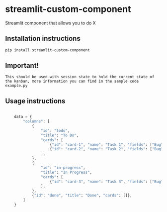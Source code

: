 # streamlit-custom-component

Streamlit component that allows you to do X

## Installation instructions

```sh
pip install streamlit-custom-component
```

## Important!

```
This should be used with session state to hold the current state of the kanban, more information you can find in the sample code example.py
```

## Usage instructions

```python

    data = {
        "columns": [
            {
                "id": "todo",
                "title": "To Do",
                "cards": [
                    {"id": "card-1", "name": "Task 1", "fields": ["Bug"], "color": "#FF5555"},
                    {"id": "card-2", "name": "Task 2", "fields": ["Bug"], "color": "#55FF55"},
                ],
            },
            {
                "id": "in-progress",
                "title": "In Progress",
                "cards": [
                    {"id": "card-3", "name": "Task 3", "fields": ["Bug"], "color": "#5555FF"},
                ],
            },
            {"id": "done", "title": "Done", "cards": []},
        ]
    }
```